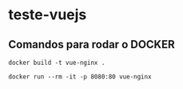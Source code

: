 # teste-vuejs

## Comandos para rodar o DOCKER
```
docker build -t vue-nginx .
```
```
docker run --rm -it -p 8080:80 vue-nginx
```

